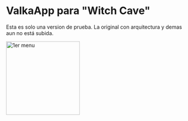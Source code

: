 # ValkaApp para "Witch Cave"
Esta es solo una version de prueba.
La original con arquitectura y demas aun no está subida. 


<img width="201" alt="1er menu" src="https://github.com/chimydevs/ValkaApp/assets/79487697/3e027218-1b34-4246-bf72-5ac10e4f1fa7">
